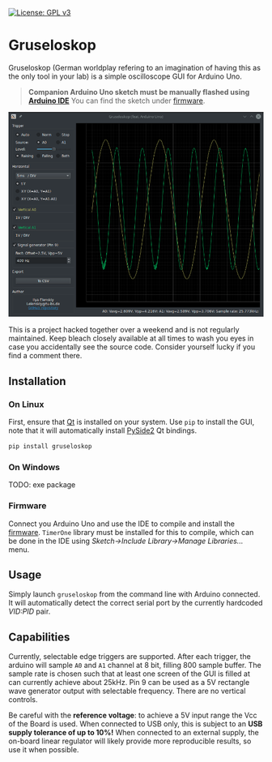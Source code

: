 [![License: GPL v3](https://img.shields.io/badge/License-GPLv3-blue.svg)](https://www.gnu.org/licenses/gpl-3.0)

# Gruseloskop

Gruseloskop (German worldplay refering to an imagination of having
this as the only tool in your lab) is a simple oscilloscope GUI for Arduino Uno. 

> **Companion Arduino Uno sketch must be manually flashed using [Arduino IDE][arduino]**
> You can find the sketch under [firmware][firmware]. 

![](https://raw.githubusercontent.com/EvilMav/gruseloskop/master/screenshot.gif) 

This is a project hacked together over a weekend and is not regularly maintained. 
Keep bleach closely available at all times to wash you eyes in case you accidentally see
the source code. Consider yourself lucky if you find a comment there.

## Installation

### On Linux

First, ensure that [Qt][qt] is installed on your system. Use `pip` to install the GUI,
note that it will automatically install [PySide2][pyside] Qt bindings.

```sh
pip install gruseloskop
```

### On Windows

TODO: exe package

### Firmware

Connect you Arduino Uno and use the IDE to compile and install the [firmware][firmware].
`TimerOne` library must be installed for this to compile, which can be done in the IDE
using *Sketch->Include Library->Manage Libraries...* menu.

## Usage

Simply launch `gruseloskop` from the command line with Arduino connected. It will 
automatically detect the correct serial port by the currently hardcoded *VID:PID* pair.

## Capabilities

Currently, selectable edge triggers are supported. After each trigger, the arduino will 
sample `A0` and `A1` channel at 8 bit, filling 800 sample buffer. The sample rate is 
chosen such that at least one screen of the GUI is filled at can currently achieve about
25kHz. Pin 9 can be used as a 5V rectangle wave generator output with selectable 
frequency. There are no vertical controls.

Be careful with the **reference voltage**: to achieve a 5V input range the Vcc of the 
Board is used. When connected to USB only, this is subject to an **USB supply tolerance
of up to 10%!** When connected to an external supply, the on-board linear regulator will 
likely provide more reproducible results, so use it when possible.


[arduino]: https://www.arduino.cc/en/software
[firmware]: https://github.com/EvilMav/gruseloskop/tree/master/firmware
[qt]: https://www.qt.io/
[pyside]: https://wiki.qt.io/Qt_for_Python